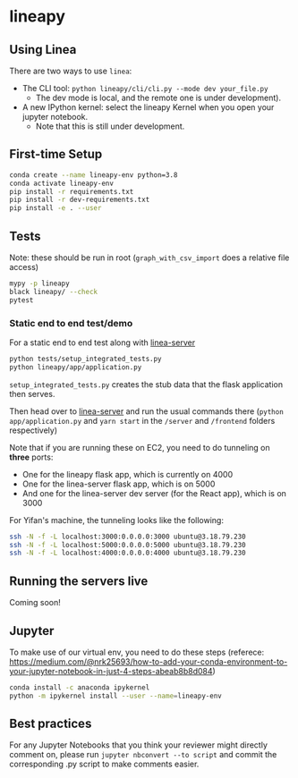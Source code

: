 # lineapy

## Using Linea

There are two ways to use `linea`:
* The CLI tool: `python lineapy/cli/cli.py --mode dev your_file.py`
    * The dev mode is local, and the remote one is under development).
* A new IPython kernel: select the lineapy Kernel when you open your 
  jupyter notebook. 
    * Note that this is still under development.

## First-time Setup

```bash
conda create --name lineapy-env python=3.8
conda activate lineapy-env
pip install -r requirements.txt
pip install -r dev-requirements.txt
pip install -e . --user
```

## Tests

Note: these should be run in root (``graph_with_csv_import`` does a
  relative file access)

```bash
mypy -p lineapy
black lineapy/ --check
pytest
```


### Static end to end test/demo
For a static end to end test along with [linea-server](https://github.com/LineaLabs/linea-server)

```bash
python tests/setup_integrated_tests.py
python lineapy/app/application.py 
```

`setup_integrated_tests.py` creates the stub data that the flask application then serves.

Then head over to [linea-server](https://github.com/LineaLabs/linea-server) and 
run the usual commands there (`python app/application.py` and `yarn start` in 
the `/server` and `/frontend` folders respectively)

Note that if you are running these on EC2, you need to do tunneling on **three**
ports:
* One for the lineapy flask app, which is currently on 4000
* One for the linea-server flask app, which is on 5000
* And one for the linea-server dev server (for the React app), which  is on 3000

For Yifan's machine, the tunneling looks like the following:

```bash
ssh -N -f -L localhost:3000:0.0.0.0:3000 ubuntu@3.18.79.230
ssh -N -f -L localhost:5000:0.0.0.0:5000 ubuntu@3.18.79.230
ssh -N -f -L localhost:4000:0.0.0.0:4000 ubuntu@3.18.79.230
```

## Running the servers live

Coming soon!

## Jupyter

To make use of our virtual env, you need to do these steps (referece: https://medium.com/@nrk25693/how-to-add-your-conda-environment-to-your-jupyter-notebook-in-just-4-steps-abeab8b8d084)

```bash
conda install -c anaconda ipykernel 
python -m ipykernel install --user --name=lineapy-env
```
## Best practices

For any Jupyter Notebooks that you think your reviewer might directly comment on,
please run `jupyter nbconvert --to script` and commit the corresponding .py script to make comments easier.

